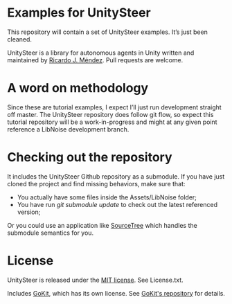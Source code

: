 # Examples for UnitySteer

This repository will contain a set of UnitySteer examples.  It’s just been cleaned.

UnitySteer is a library for autonomous agents in Unity written and maintained by
[Ricardo J. Méndez](https://github.com/ricardojmendez). Pull requests
are welcome.

# A word on methodology

Since these are tutorial examples, I expect I’ll just run development straight off master.  The UnitySteer repository does follow git flow, so expect this tutorial repository will be a work-in-progress and might at any given point reference a LibNoise development branch.

# Checking out the repository

It includes the UnitySteer Github repository as a submodule.   If you have just cloned the project and find missing behaviors, make sure that:

* You actually have some files inside the Assets/LibNoise folder;
* You have run _git submodule update_ to check out the latest referenced version;

Or you could use an application like [SourceTree](http://www.sourcetreeapp.com/) which handles the submodule semantics for you.

# License

UnitySteer is released under the
[MIT license](http://opensource.org/licenses/MIT). See License.txt.

Includes [GoKit](https://github.com/prime31/GoKit), which has its own license. See [GoKit's repository](https://github.com/prime31/GoKit) for details.
